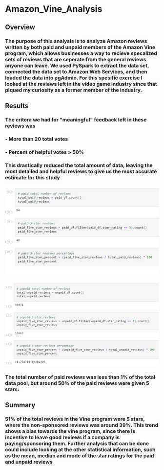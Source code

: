 # Amazon_Vine_Analysis
## Overview
### The purpose of this analysis is to analyze Amazon reviews written by both paid and unpaid members of the Amazon Vine program, which allows businesses a way to recieve specalized sets of reviews that are seperate from the general reviews anyone can leave. We used PySpark to extract the data set, connected the data set to Amazon Web Services, and then loaded the data into pgAdmin. For this spesific exercise I looked at the reviews left in the video game industry since that piqued my curiosity as a former member of the industry.
## Results
### The critera we had for "meaningful" feedback left in these reviews was
### - More than 20 total votes
### - Percent of helpful votes > 50%
### This drastically reduced the total amount of data, leaving the most detailed and helpful reviews to give us the most accurate estimate for this study
### ![image1.png](paid.png)
### ![image2.png](unpaid.png)
### The total number of paid reviews was less than 1% of the total data pool, but around 50% of the paid reviews were given 5 stars.
## Summary
### 51% of the total reviews in the Vine program were 5 stars, where the non-sponsored reviews was around 39%. This trend shows a bias towards the vine program, since there is incentive to leave good reviews if a company is paying/sponsoring them. Further analysis that can be done could include looking at the other statistical information, such as the mean, median and mode of the star ratings for the paid and unpaid reviews
